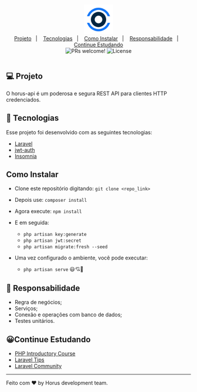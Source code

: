 <div align="center">
    <img alt="Horus" title="Horus" width="80" src=".gitlab/icon.png" />
</div>

<div align="center">
  <a href="#">Projeto</a>&nbsp;&nbsp;&nbsp;|&nbsp;&nbsp;&nbsp;
  <a href="#">Tecnologias</a>&nbsp;&nbsp;&nbsp;|&nbsp;&nbsp;&nbsp;
  <a href="#">Como Instalar</a>&nbsp;&nbsp;&nbsp;|&nbsp;&nbsp;&nbsp;
  <a href="#">Responsabilidade</a>&nbsp;&nbsp;&nbsp;|&nbsp;&nbsp;&nbsp;
  <a href="javscript:void(0)">Continue Estudando</a>
</div>

<div align="center">
 <img src="https://img.shields.io/static/v1?label=PRs&message=welcome&color=rgba(20,119,248,0.8)&labelColor=000000" alt="PRs welcome!" />

  <img alt="License" src="https://img.shields.io/static/v1?label=license&message=MIT&color=rgba(20,119,248,0.8)&labelColor=000000">
</div>

<br>

## 💻 Projeto

O horus-api é um poderosa e segura REST API para clientes HTTP credenciados.

## 🚀 Tecnologias

Esse projeto foi desenvolvido com as seguintes tecnologias:


- [Laravel](https://laravel.com/docs/8.x)
- [jwt-auth](https://jwt-auth.readthedocs.io/en/docs/quick-start/) 
- [Insomnia](https://insomnia.rest/)


## Como Instalar 
- Clone este repositório digitando: `git clone <repo_link>`
- Depois use: `composer install`
- Agora execute: `npm install`
- E em seguida:
  - `php artisan key:generate`
  - `php artisan jwt:secret`
  - `php artisan migrate:fresh --seed`

- Uma vez configurado o ambiente, você pode executar:
    - `php artisan serve` 😃💘🌟

## 🧠 Responsabilidade

- Regra de negócios;
- Serviços;
- Conexão e operações com banco de dados;
- Testes unitários.


## 😀Continue Estudando
- [PHP Introductory Course](https://laracasts.com/series/php-for-beginners)
- [Laravel Tips](https://www.youtube.com/playlist?list=PLi_gvjv-JgXqop7hgVKZMGPiT9rUYy1sr)
- [Laravel Community](https://laracasts.com/discuss)

---

Feito com ♥ by Horus development team.
